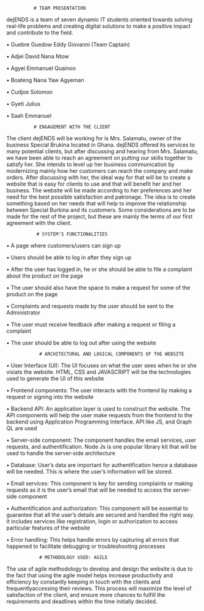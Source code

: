               # TEAM PRESENTATION

dejENDS is a team of seven dynamic IT students oriented towards solving real-life problems and 
creating digital solutions to make a positive impact and contribute to the field.
 

  • Guebre Guedow Eddy Giovanni (Team Captain)
  
  • Adjei David Nana Ntow
  
  • Agyei Emmanuel Quainoo
  
  • Boateng Nana Yaw Agyeman
  
  • Cudjoe Solomon
  
  • Gyeti Julius
  
  • Saah Emmanuel

              # ENGAGEMENT WITH THE CLIENT
    
The client dejENDS will be working for is Mrs. Salamatu, owner of the business Special Brukina located in Ghana. dejENDS offered its services 
to many potential clients, but after discussing and hearing from Mrs. Salamatu, we have been able to reach an agreement on putting our skills 
together to satisfy her. She intends to level up her business communication by modernizing mainly how her customers can reach the company and 
make orders. After discussing with her, the ideal way for that will be to create a website that is easy for clients to use and that will 
benefit her and her business. The website will be made according to her preferences and her need for the best possible satisfaction and 
patronage. The idea is to create something based on her needs that will help to improve the relationship between Special Burkina and its 
customers. Some considerations are to be made for the rest of the project, but these are mainly the terms of our first agreement with the client.

               # SYSTEM'S FUNCTIONALITIES

• A page where customers/users can sign up

• Users should be able to log in after they sign up

• After the user has logged in, he or she should be able to file a 
complaint about the product on the page

• The user should also have the space to make a request for some of 
the product on the page

• Complaints and requests made by the user should be sent to the 
Administrator

• The user must receive feedback after making a request or filing a 
complaint

• The user should be able to log out after using the website

                # ARCHITECTURAL AND LOGICAL COMPONENTS OF THE WEBSITE
                
• User Interface (UI): The UI focuses on what the user sees when he or she visiats the website. HTML, CSS and JAVASCRIPT will 
be the technologies used to generate the UI of this website

• Frontend components: The user interacts with the frontend by making a request or signing into the website

• Backend API: An application layer is used to construct the website. The API components will help the user make requests
from the frontend to the backend using Application Programming Interface. API like JS, and Graph QL are used

• Server-side component: The component handles the email services, user requests, and authentification. Node Js is one 
popular library kit that will be used to handle the server-side architecture

• Database: User’s data are important for authentification hence a database will be needed. This is where the user’s information will 
be stored.

• Email services: This component is key for sending complaints or making requests as it is the user’s email that will be needed to 
access the server-side component

• Authentification and authorization: This component will be essential to guarantee that all the user’s details are secured and 
handled the right way. It includes services like registration, login or authorization to access particular features of the website

• Error handling: This helps handle errors by capturing all errors that happened to facilitate debugging or troubleshooting
processes

                # METHODOLOGY USED: AGILE 
                
The use of agile methodology to develop and design the website is due to the fact that using the agile model helps increase productivity and 
efficiency by constantly keeping in touch with the clients and frequentlyaccessing their reviews. This process will maximize the level of 
satisfaction of the client, and ensure more chances to fulfill the requirements and deadlines within the time initially decided.

